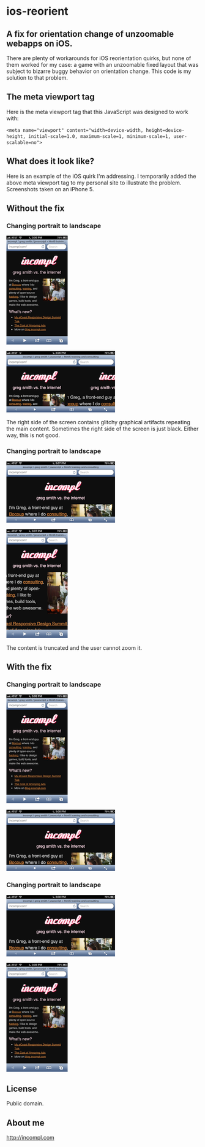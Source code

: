 # ios-reorient

## A fix for orientation change of unzoomable webapps on iOS. 

There are plenty of workarounds for iOS reorientation quirks, but none of them worked for my case: a game with an unzoomable fixed layout that was subject to bizarre buggy behavior on orientation change. This code is my solution to that problem.

## The meta viewport tag

Here is the meta viewport tag that this JavaScript was designed to work with:

    <meta name="viewport" content="width=device-width, height=device-height, initial-scale=1.0, maximum-scale=1, minimum-scale=1, user-scalable=no">

## What does it look like?

Here is an example of the iOS quirk I'm addressing. I temporarily added the above meta viewport tag to my personal site to illustrate the problem. Screenshots taken on an iPhone 5.

## Without the fix

### Changing portrait to landscape

![](screenshots/broken-portrait-before.png)

![](screenshots/broken-portrait-after.png)

The right side of the screen contains glitchy graphical artifacts repeating the main content. Sometimes the right side of the screen is just black. Either way, this is not good.

### Changing portrait to landscape

![](screenshots/broken-landscape-before.png)

![](screenshots/broken-landscape-after.png)

The content is truncated and the user cannot zoom it.

## With the fix

### Changing portrait to landscape

![](screenshots/resolved-portrait-before.png)

![](screenshots/resolved-portrait-after.png)

### Changing portrait to landscape

![](screenshots/resolved-landscape-before.png)

![](screenshots/resolved-landscape-after.png)

## License

Public domain.

## About me

http://incompl.com
